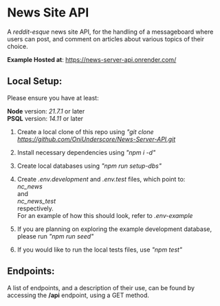 # News Site API

A _reddit-esque_ news site API, for the handling of a messageboard where users can post, and comment on articles about various topics of their choice.

**Example Hosted at**: https://news-server-api.onrender.com/

## Local Setup:

Please ensure you have at least:

**Node** version: _21.7.1_ or later\
**PSQL** version: _14.11_ or later

1. Create a local clone of this repo using _"git clone https://github.com/OniUnderscore/News-Server-API.git_

2. Install necessary dependencies using _"npm i -d"_

3. Create local databases using _"npm run setup-dbs"_

4. Create _.env.development_ and _.env.test_ files, which point to:\
   _nc_news_\
   and\
   _nc_news_test_\
   respectively.\
   For an example of how this should look, refer to _.env-example_

5. If you are planning on exploring the example development database, please run _"npm run seed"_

6. If you would like to run the local tests files, use _"npm test"_

## Endpoints:

A list of endpoints, and a description of their use, can be found by accessing the **/api** endpoint, using a GET method.
